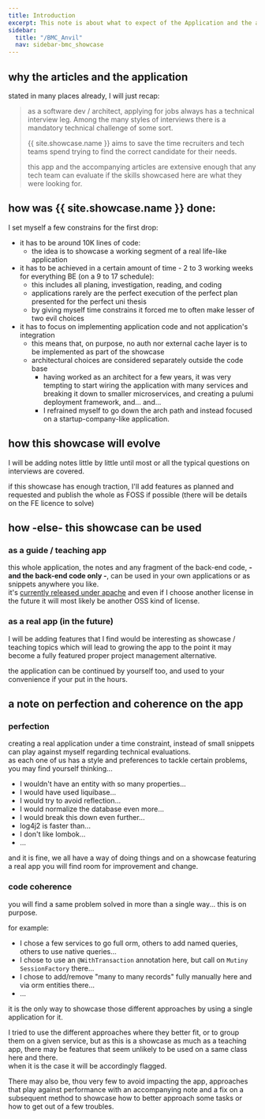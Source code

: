 ```yaml
---
title: Introduction
excerpt: This note is about what to expect of the Application and the accompanying articles
sidebar:
  title: "/BMC_Anvil"
  nav: sidebar-bmc_showcase
---
```


## why the articles and the application

stated in many places already, I will just recap:

> as a software dev / architect, applying for jobs always has a technical interview leg. Among the many styles of interviews there is a
> mandatory technical challenge of some sort.
>
> {{ site.showcase.name }} aims to save the time recruiters and tech teams spend trying to find the correct candidate for their needs.
>
> this app and the accompanying articles are extensive enough that any tech team can evaluate if the skills showcased here are what they
> were
> looking for.

## how was {{ site.showcase.name }} done:

I set myself a few constrains for the first drop:

* it has to be around 10K lines of code:
    * the idea is to showcase a working segment of a real life-like application
* it has to be achieved in a certain amount of time - 2 to 3 working weeks for everything BE (on a 9 to 17 schedule):
    * this includes all planing, investigation, reading, and coding
    * applications rarely are the perfect execution of the perfect plan presented for the perfect uni thesis
    * by giving myself time constrains it forced me to often make lesser of two evil choices
* it has to focus on implementing application code and not application's integration
    * this means that, on purpose, no auth nor external cache layer is to be implemented as part of the showcase
    * architectural choices are considered separately outside the code base
        * having worked as an architect for a few years, it was very tempting to start wiring the application with many services and
          breaking it down to smaller microservices, and creating a pulumi deployment framework, and... and...
        * I refrained myself to go down the arch path and instead focused on a startup-company-like application.

## how this showcase will evolve

I will be adding notes little by little until most or all the typical questions on interviews are covered.

if this showcase has enough traction, I'll add features as planned and requested and publish the whole as FOSS if possible (there will be
details on the FE licence to solve)

## how -else- this showcase can be used

### as a guide / teaching app

this whole application, the notes and any fragment of the back-end code, **- and the back-end code only -**, can be used in your own
applications or as snippets anywhere you like.<br>
it's [currently released under apache](2023-05-23-bmc-showcase-intro-licenses) and even if I choose another license in the future it will
most likely be another OSS kind of license.<br>

### as a real app (in the future)

I will be adding features that I find would be interesting as showcase / teaching topics which will lead to growing the app to the point it
may become a fully featured proper project management alternative.

the application can be continued by yourself too, and used to your convenience if your put in the hours.

## a note on perfection and coherence on the app

### perfection

creating a real application under a time constraint, instead of small snippets can play against myself regarding technical evaluations.<br>
as each one of us has a style and preferences to tackle certain problems, you may find yourself thinking...

* I wouldn't have an entity with so many properties...
* I would have used liquibase...
* I would try to avoid reflection...
* I would normalize the database even more...
* I would break this down even further...
* log4j2 is faster than...
* I don't like lombok...
* ...

and it is fine, we all have a way of doing things and on a showcase featuring a real app you will find room for improvement and change.

### code coherence

you will find a same problem solved in more than a single way... this is on purpose.

for example:

* I chose a few services to go full orm, others to add named queries, others to use native queries...
* I chose to use an `@WithTransaction` annotation here, but call on `Mutiny SessionFactory` there...
* I chose to add/remove "many to many records" fully manually here and via orm entities there...
* ...

it is the only way to showcase those different approaches by using a single application for it.

I tried to use the different approaches where they better fit, or to group them on a given service, but as this is a showcase as much as a
teaching app, there may be features that seem unlikely to be used on a same class here and there.<br>
when it is the case it will be accordingly flagged.

There may also be, thou very few to avoid impacting the app, approaches that play against performance with an accompanying note and a fix
on a subsequent method to showcase how to better approach some tasks or how to get out of a few troubles.

